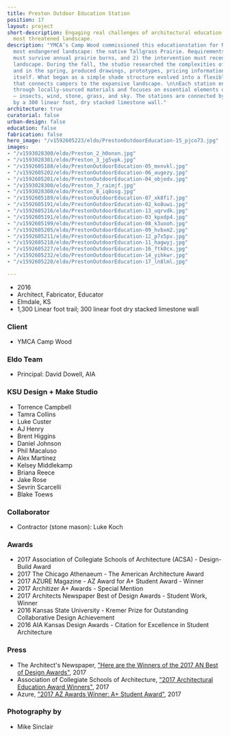 ```yaml
---
title: Preston Outdoor Education Station
position: 17
layout: project
short-description: Engaging real challenges of architectural education in North America’s
  most threatened landscape.
description: "YMCA’s Camp Wood commissioned this educationstation for North America’s
  most endangered landscape: the native Tallgrass Prairie. Requirements were: 1) it
  must survive annual prairie burns, and 2) the intervention must recede into the
  landscape. During the fall, the studio researched the complexities of the site,
  and in the spring, produced drawings, prototypes, pricing information, and the project
  itself. What began as a simple shade structure evolved into a flexible platform
  that connects campers to the expansive landscape. \n\nEach station engages the environment
  through locally-sourced materials and focuses on essential elements of the prairie
  — insects, wind, stone, grass, and sky. The stations are connected by a path anchored
  by a 300 linear foot, dry stacked limestone wall."
architecture: true
curatorial: false
urban-design: false
education: false
fabrication: false
hero_image: "/v1592605223/eldo/PrestonOutdoorEducation-15_pjco73.jpg"
images:
- "/v1593028300/eldo/Preston_2_h0onxn.jpg"
- "/v1593028301/eldo/Preston_3_jg5vpk.jpg"
- "/v1592605188/eldo/PrestonOutdoorEducation-05_mxnvkl.jpg"
- "/v1592605202/eldo/PrestonOutdoorEducation-06_augezy.jpg"
- "/v1592605201/eldo/PrestonOutdoorEducation-04_objedv.jpg"
- "/v1593028300/eldo/Preston_7_raimjf.jpg"
- "/v1593028300/eldo/Preston_8_iq8osg.jpg"
- "/v1592605189/eldo/PrestonOutdoorEducation-07_xk8fi7.jpg"
- "/v1592605191/eldo/PrestonOutdoorEducation-02_ko8uwi.jpg"
- "/v1592605216/eldo/PrestonOutdoorEducation-13_uqrvdk.jpg"
- "/v1592605191/eldo/PrestonOutdoorEducation-03_kpxdp4.jpg"
- "/v1592605199/eldo/PrestonOutdoorEducation-08_k3uooh.jpg"
- "/v1592605205/eldo/PrestonOutdoorEducation-09_hvbxm2.jpg"
- "/v1592605211/eldo/PrestonOutdoorEducation-12_p7x5pv.jpg"
- "/v1592605218/eldo/PrestonOutdoorEducation-11_hagwyj.jpg"
- "/v1592605227/eldo/PrestonOutdoorEducation-16_ftk0cx.jpg"
- "/v1592605232/eldo/PrestonOutdoorEducation-14_yihkwr.jpg"
- "/v1592605220/eldo/PrestonOutdoorEducation-17_ln8lml.jpg"

---
```

- 2016
- Architect, Fabricator, Educator
- Elmdale, KS
- 1,300 Linear foot trail; 300 linear foot dry stacked limestone wall

### Client
- YMCA Camp Wood

### Eldo Team
- Principal: David Dowell, AIA

### KSU Design + Make Studio
- Torrence Campbell
- Tamra Collins
- Luke Custer
- AJ Henry
- Brent Higgins
- Daniel Johnson
- Phil Macaluso
- Alex Martinez
- Kelsey Middlekamp
- Briana Reece
- Jake Rose
- Sevrin Scarcelli
- Blake Toews

### Collaborator
- Contractor (stone mason): Luke Koch

### Awards
- 2017 Association of Collegiate Schools of Architecture (ACSA) - Design-Build Award
- 2017 The Chicago Athenaeum - The American Architecture Award
- 2017 AZURE Magazine - AZ Award for A+ Student Award - Winner
- 2017 Architizer A+ Awards - Special Mention
- 2017 Architects Newspaper Best of Design Awards - Student Work, Winner
- 2016 Kansas State University - Kremer Prize for Outstanding Collaborative Design Achievement
- 2016 AIA Kansas Design Awards - Citation for Excellence in Student Architecture

### Press
- The Architect's Newspaper, ["Here are the Winners of the 2017 AN Best of Design Awards"](https://archpaper.com/2017/12/winners-2017-an-best-design-awards/#gallery-0-slide-0 "Here are the Winners of the 2017 AN Best of Design Awards"), 2017
- Association of Collegiate  Schools of Architecture, ["2017 Architectural Education Award Winners"](http://www.acsa-arch.org/programs-events/awards/archives/2017-architectural-education-award-winners "2017 Architectural Education Award Winners"), 2017
- Azure, ["2017 AZ Awards Winner: A+ Student Award"](https://www.azuremagazine.com/article/2017-az-awards-winner-a-student-award/ "2017 AZ Awards Winner: A+ Student Award"), 2017

### Photography by
- Mike Sinclair